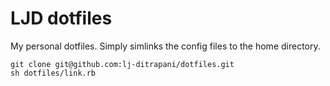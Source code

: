 LJD dotfiles
===============================================================================

My personal dotfiles.  Simply simlinks the config files to the home directory.

    git clone git@github.com:lj-ditrapani/dotfiles.git
    sh dotfiles/link.rb
